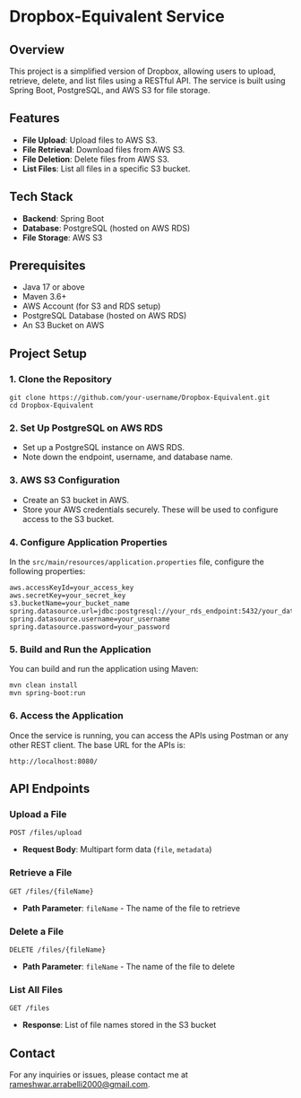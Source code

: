 # **Dropbox-Equivalent Service**


## **Overview**

This project is a simplified version of Dropbox, allowing users to upload, retrieve, delete, and list files using a RESTful API. The service is built using Spring Boot, PostgreSQL, and AWS S3 for file storage.


## **Features**



* **File Upload**: Upload files to AWS S3.
* **File Retrieval**: Download files from AWS S3.
* **File Deletion**: Delete files from AWS S3.
* **List Files**: List all files in a specific S3 bucket.


## **Tech Stack**



* **Backend**: Spring Boot
* **Database**: PostgreSQL (hosted on AWS RDS)
* **File Storage**: AWS S3


## **Prerequisites**



* Java 17 or above
* Maven 3.6+
* AWS Account (for S3 and RDS setup)
* PostgreSQL Database (hosted on AWS RDS)
* An S3 Bucket on AWS


## **Project Setup**


### **1. Clone the Repository**


```
git clone https://github.com/your-username/Dropbox-Equivalent.git
cd Dropbox-Equivalent
```



### **2. Set Up PostgreSQL on AWS RDS**



* Set up a PostgreSQL instance on AWS RDS.
* Note down the endpoint, username, and database name.


### **3. AWS S3 Configuration**



* Create an S3 bucket in AWS.
* Store your AWS credentials securely. These will be used to configure access to the S3 bucket.


### **4. Configure Application Properties**

In the `src/main/resources/application.properties` file, configure the following properties:


```
aws.accessKeyId=your_access_key
aws.secretKey=your_secret_key
s3.bucketName=your_bucket_name
spring.datasource.url=jdbc:postgresql://your_rds_endpoint:5432/your_database_name
spring.datasource.username=your_username
spring.datasource.password=your_password
```



### **5. Build and Run the Application**

You can build and run the application using Maven:


```
mvn clean install
mvn spring-boot:run
```



### **6. Access the Application**

Once the service is running, you can access the APIs using Postman or any other REST client. The base URL for the APIs is:


```
http://localhost:8080/
```



## **API Endpoints**


### **Upload a File**


```
POST /files/upload

```



* **Request Body**: Multipart form data (`file`, `metadata`)


### **Retrieve a File**


```
GET /files/{fileName}

```



* **Path Parameter**: `fileName` - The name of the file to retrieve


### **Delete a File**


```
DELETE /files/{fileName}

```



* **Path Parameter**: `fileName` - The name of the file to delete


### **List All Files**


```
GET /files

```



* **Response**: List of file names stored in the S3 bucket


## **Contact**

For any inquiries or issues, please contact me at rameshwar.arrabelli2000@gmail.com.
